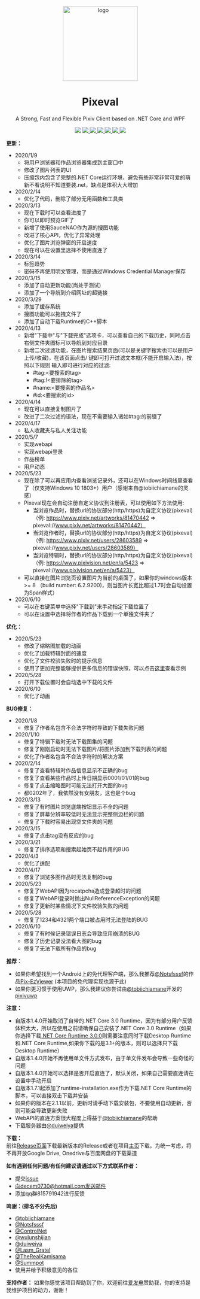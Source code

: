 <div align="center">
    <img align="center" src="https://s1.ax1x.com/2020/04/03/GUMZjS.png" alt="logo" width="200">
    <h1 align="center">Pixeval</h1>
    <p align="center">A Strong, Fast and Flexible Pixiv Client based on .NET Core and WPF</p>
    <p align="center">
        <img src="https://img.shields.io/github/stars/Rinacm/Pixeval?color=red&style=flat-square">
        <a href="mailto:decem0730@hotmail.com">
            <img src="https://img.shields.io/static/v1?label=contact%20me&message=hotmail&color=green&style=flat-square">
        </a>
        <a href="https://jq.qq.com/?_wv=1027&k=5hGmJbQ" target="_blank">
            <img src="https://img.shields.io/static/v1?label=chatting&message=qq&color=blue&style=flat-square"
        </a>
        <a href="http://dylech30th.moe:2082/index.html" target="_blank">
            <img src="https://img.shields.io/static/v1?label=homepage&message=pixeval&color=blueviolet&style=flat-square">
        </a>
        <a href="https://github.com/Rinacm/Pixeval/blob/master/LICENSE" target="_blank">
            <img src="https://img.shields.io/github/license/Rinacm/Pixeval?style=flat-square">
        </a>
        <a href="https://github.com/Rinacm/Pixeval/issues/new/choose" target="_blank">
            <img src="https://img.shields.io/static/v1?label=feedback&message=issues&color=pink&style=flat-square">
        </a>
        <a href="https://dotnet.microsoft.com/download/dotnet-core/thank-you/runtime-desktop-3.1.3-windows-x64-installer" target="_blank">
            <img src="https://img.shields.io/static/v1?label=runtime&message=.NET%20Core%203.1&color=yellow&style=flat-square">
        </a>
    </p>
</div>

**更新：**
* 2020/1/9
    - 将用户浏览器和作品浏览器集成到主窗口中
    - 修改了图片列表的UI
    - 压缩包内包含了完整的.NET Core运行环境，避免有些非常非常可爱的萌新不看说明不知道要装.net，缺点是体积大大增加
* 2020/2/14
    - 优化了代码，删除了部分无用函数和工具类
* 2020/3/13
    - 现在下载时可以查看进度了
    - 你可以即时预览GIF了
    - 新增了使用SauceNAO作为源的搜图功能
    - 改进了核心API，优化了异常处理
    - 优化了图片浏览弹窗的开启速度
    - 现在可以在设置里选择不使用直连了</br>
* 2020/3/14
    - 标签趋势
    - 密码不再使用明文管理，而是通过Windows Credential Manager保存
* 2020/3/15
    - 添加了自动更新功能(尚处于测试)
    - 添加了一个导航到介绍网址的超链接
* 2020/3/29
    - 添加了缓存系统
    - 搜图功能可以拖拽文件了
    - 添加了自动下载Runtime的C++脚本
* 2020/4/13
    - 新增"下载中"与"下载完成"选项卡，可以查看自己的下载历史，同时点击右侧文件夹图标可以导航到对应目录
    - 新增二次过滤功能，在图片搜索结果页面(可以是关键字搜索也可以是用户上传/收藏)，在该页面点击/ 键即可打开过滤文本框(不能开启输入法)，按照以下规则       输入即可进行对应的过滤:
        * #tag:<要搜索的tag>
        * #tag:!<要排除的tag>
        * #name:<要搜索的作品名>
        * #id:<要搜索的id>
* 2020/4/14
    - 现在可以直接复制图片了
    - 改进了二次过滤的语法，现在不需要输入诸如#tag:的前缀了
* 2020/4/17
    - 私人收藏夹与私人关注功能
* 2020/5/7
    - 实现webapi
    - 实现webapi登录
    - 作品榜单
    - 用户动态
* 2020/5/23
    - 现在除了可以再应用内查看浏览记录外，还可以在Windows时间线里查看了（仅支持Windows 10 1803+）用户（感谢来自@tobiichiamane的灵感）
    - Pixeval现在会自动注册自定义协议到注册表，可以使用如下方法使用:
        - 当浏览作品时，替换url的协议部分(http/https)为自定义协议(pixeval)
（例: https://www.pixiv.net/artworks/81470442 => pixeval://www.pixiv.net/artworks/81470442）
        - 当浏览作者时，替换url的协议部分(http/https)为自定义协议(pixeval)
（例: https://www.pixiv.net/users/28603589 => pixeval://www.pixiv.net/users/28603589）
        - 当浏览特辑时，替换url的协议部分(http/https)为自定义协议(pixeval)
（例: https://www.pixivision.net/en/a/5423 => pixeval://www.pixivision.net/en/a/5423）
    - 可以直接在图片浏览页设置图片为当前的桌面了，如果你的windows版本 >= 8 （build number: 6.2.9200)，则当图片长宽比超过1.7时会自动设置为Span样式）
* 2020/6/10
    - 可以在右键菜单中选择"下载到"来手动指定下载位置了
    - 可以在设置中选择将作者的作品下载到一个单独文件夹了

**优化：**
* 2020/5/23
    - 修改了缩略图加载的动画
    - 优化了加载特辑封面的速度
    - 优化了文件校验失败时的提示信息
    - 使用了更加完整能够提供更多信息的错误快照，可以点击[这里](http://119.188.246.6/dc/dump_file.txt)查看示例
* 2020/5/28
    - 打开下载位置时会自动选中下载的文件
* 2020/6/10
    - 优化了动画

**BUG修复：**
* 2020/1/8
    - 修复了作者名包含不合法字符时导致的下载失败问题
* 2020/1/10
    - 修复了特辑下载时无法下载图集的问题
    - 修复了刚刚启动时无法下载图片/将图片添加到下载列表的问题
    - 优化了作者名包含不合法字符时的解决方案
* 2020/2/14
    - 修复了查看特辑时作品信息显示不正确的bug
    - 修复了查看某些作品时上传日期显示0001/01/01的bug
    - 修复了点击缩略图时可能无法打开大图的bug
    - 都0202年了，我依然没有女朋友，这也是个bug
* 2020/3/13
    - 修复了有时图片浏览底端按钮显示不全的问题
    - 修复了屏幕分辨率较低时无法显示完整侧边栏的问题
    - 修复了下载时容易出现空文件夹的问题</br>
* 2020/3/15
    - 修复了点击tag没有反应的bug
* 2020/3/21
    - 修复了排序选项和搜索起始页不起作用的BUG
* 2020/4/3
    - 优化了适配
* 2020/4/17
    - 修复了浏览多图作品时无法复制的bug
* 2020/5/23
    - 修复了WebAPI因为recatpcha造成登录超时的问题
    - 修复了WebAPI登录时抛出NullReferenceException的问题
    - 修复了更新时某些情况下文件校验失败的问题
* 2020/5/28
    - 修复了1234和4321两个端口被占用时无法登陆的BUG
* 2020/6/10
    - 修复了有时候记录错误日志会导致应用崩溃的BUG
    - 修复了历史记录没法看大图的bug
    - 修复了无法下载所有作品的bug
  
**推荐：**
* 如果你希望找到一个Android上的免代理客户端，那么我推荐[@Notsfsssf](https://github.com/Notsfsssf)的作品[Pix-EzViewer](https://github.com/Notsfsssf/Pix-EzViewer) (本项目的免代理实现也源于此)
* 如果你更习惯于使用UWP，那么我建议你尝试由[@tobiichiamane](https://github.com/tobiichiamane)开发的[pixivuwp](https://github.com/tobiichiamane/pixivfs-uwp)

**注意：**
* 自版本1.4.0开始取消了自带的.NET Core 3.0 Runtime，因为有部分用户反馈体积太大，所以在使用之前请确保自己安装了.NET Core 3.0 Runtime（如果你选择下载[.NET Core Runtime 3.0.0](https://dotnet.microsoft.com/download/dotnet-core/3.0)则需要注意同时下载Desktop Runtime和.NET Core Runtime,如果你下载的是3.1+的版本，则可以选择只下载Desktop Runtime）
* 自版本1.4.0开始不再使用单文件方式发布，由于单文件发布会导致一些奇怪的问题
* 自版本1.4.0开始可以选择是否开启直连了，默认关闭，如果自己需要直连请在设置中手动开启
* 自版本1.7.1起添加了runtime-installation.exe作为下载.NET Core Runtime的脚本，可以直接双击下载并安装
* 如果你的版本在2.1.1以前，更新时请手动下载安装包，不要使用自动更新，否则可能会导致更新失败
* WebAPI的直连方案很大程度上得益于[@tobiichiamane](https://github.com/tobiichiamane)的帮助
* 下载服务器由[@duiweiya](https://github.com/duiweiya)提供

**下载：**
</br>
前往[Release页面](https://github.com/Rinacm/Pixeval/releases)下载最新版本的Release或者在项目[主页](http://dylech30th.moe:2082/index.html)下载，为统一考虑，将不再开放Google Drive, Onedrive与百度网盘的下载渠道

**如有遇到任何问题/有任何建议请通过以下方式联系作者：**
* 提交[issue](https://github.com/Rinacm/Pixeval/issues/new)
* 向decem0730@hotmail.com发送邮件
* 添加qq群815791942进行反馈

**鸣谢：(排名不分先后)**
* [@tobiichiamane](https://github.com/tobiichiamane)
* [@Notsfsssf](https://github.com/Notsfsssf)
* [@ControlNet](https://github.com/ControlNet)
* [@wulunshijian](https://github.com/wulunshijian)
* [@duiweiya](https://github.com/duiweiya)
* [@Lasm_Gratel](https://github.com/NanamiArihara)
* [@TheRealKamisama](https://github.com/TheRealKamisama)
* [@Summpot](https://github.com/Summpot)
* 使用并给予积极意见的各位

**支持作者：**
如果你感觉该项目帮助到了你，欢迎前往[爱发电](https://afdian.net/@dylech30th)赞助我，你的支持是我维护项目的动力，谢谢！
